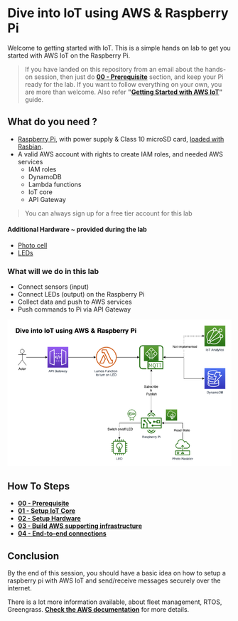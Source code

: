 # Dive into IoT using AWS & Raspberry Pi

Welcome to getting started with IoT. This is a simple hands on lab to get you started with AWS IoT on the Raspberry Pi.

> If you have landed on this repository from an email about the hands-on session, then just do [**00 - Prerequisite**](00-prerequisite) section, and keep your Pi ready for the lab. If you want to follow everything on your own, you are more than welcome. Also refer **"[Getting Started with AWS IoT](https://docs.aws.amazon.com/iot/latest/developerguide/iot-gs.html)"** guide.

## What do you need ?
 * [Raspberry Pi](https://raspberrypi.org), with power supply & Class 10 microSD card, [loaded with Rasbian](/00-prerequisite).
 * A valid AWS account with rights to create IAM roles, and needed AWS services
   * IAM roles
   * DynamoDB
   * Lambda functions
   * IoT core
   * API Gateway

> You can always sign up for a free tier account for this lab

#### Additional Hardware ~ provided during the lab

  * [Photo cell](https://www.adafruit.com/product/161)
  * [LEDs](https://www.adafruit.com/product/4202)

### What will we do in this lab
 * Connect sensors (input)
 * Connect LEDs (output) on the Raspberry Pi
 * Collect data and push to AWS services
 * Push commands to Pi via API Gateway

![Architecture Overview](03-infrastructure/dive-into-iot.png)

## How To Steps
 * **[00 - Prerequisite](/00-prerequisite)**
 * **[01 - Setup IoT Core](/01-iot-core)**
 * **[02 - Setup Hardware](/02-hardware)**
 * **[03 - Build AWS supporting infrastructure](/03-infrastructure)**
 * **[04 - End-to-end connections](/04-end-to-end)**

## Conclusion

By the end of this session, you should have a basic idea on how to setup a raspberry pi with AWS IoT and send/receive messages securely over the internet.

There is a lot more information available, about fleet management, RTOS, Greengrass. **[Check the AWS documentation](https://docs.aws.amazon.com/iot/latest/developerguide/what-is-aws-iot.html)** for more details.
